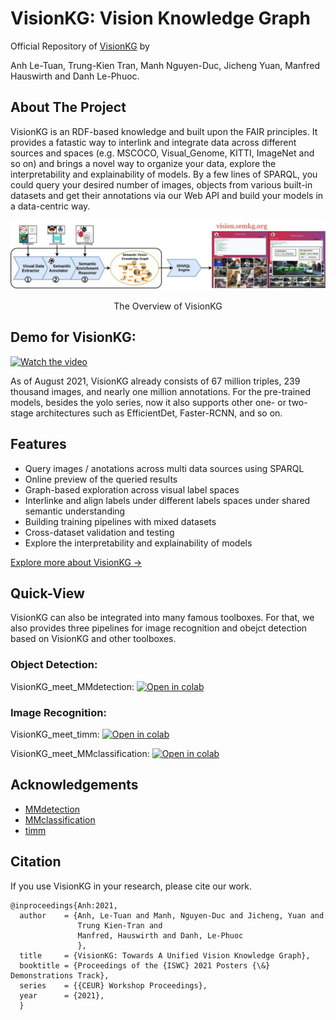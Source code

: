 # VisionKG: Vision Knowledge Graph
Official Repository of [VisionKG](https://vision.semkg.org/) by

Anh Le-Tuan, Trung-Kien Tran, Manh Nguyen-Duc, Jicheng Yuan, Manfred Hauswirth and Danh Le-Phuoc. 
## About The Project
VisionKG is an RDF-based knowledge and built upon the FAIR principles. It provides a fatastic way to interlink and integrate data across different sources and spaces (e.g. MSCOCO, Visual_Genome, KITTI, ImageNet and so on) and brings a novel way to organize your data, explore the interpretability and explainability of models. By a few lines of SPARQL, you could query your desired number of images, objects from various built-in datasets and get their annotations via our Web API and build your models in a data-centric way.


<p align="center" width="100%">
<img src="./resources/visionkg.jpg" width="800"/>
</p>

<p align="center" width="80%">
The Overview of VisionKG
</p>

## Demo for VisionKG:

[![Watch the video](https://i.imgur.com/vKb2F1B.png)](https://user-images.githubusercontent.com/87916250/136707372-b768dfa7-faea-4868-a50a-b2330c1491f5.mp4)

As of August 2021, VisionKG already consists of 67 million triples, 239 thousand images, and nearly one million annotations. 
For the pre-trained models, besides the yolo series, now it also supports other one- or two-stage architectures such as EfficientDet, Faster-RCNN, and so on.

## Features

-   Query images / anotations across multi data sources using SPARQL
-   Online preview of the queried results
-   Graph-based exploration across visual label spaces
-   Interlinke and align labels under different labels spaces under shared semantic understanding 
-   Building training pipelines with mixed datasets
-   Cross-dataset validation and testing
-   Explore the interpretability and explainability of models

[Explore more about VisionKG →](https://vision.semkg.org/)

## Quick-View

VisionKG can also be integrated into many famous toolboxes. 
For that, we also provides three pipelines for image recognition and obejct detection based on VisionKG and other toolboxes.

### Object Detection:

VisionKG_meet_MMdetection: [![Open in colab](https://colab.research.google.com/assets/colab-badge.svg)](https://colab.research.google.com/github/cqels/vision/blob/main/tutorials/tutorials_detection_mmdetection.ipynb)

### Image Recognition:

VisionKG_meet_timm: [![Open in colab](https://colab.research.google.com/assets/colab-badge.svg)](https://colab.research.google.com/github/cqels/vision/blob/main/tutorials/tutorials_classification_timm.ipynb)

VisionKG_meet_MMclassification: [![Open in colab](https://colab.research.google.com/assets/colab-badge.svg)](https://colab.research.google.com/github/cqels/vision/blob/main/tutorials/tutorials_classification_mmclassification.ipynb)

## Acknowledgements

* [MMdetection](https://github.com/open-mmlab/mmdetection)
* [MMclassification](https://github.com/open-mmlab/mmclassification)
* [timm](https://github.com/rwightman/pytorch-image-models)

## Citation

If you use VisionKG in your research, please cite our work.

```
@inproceedings{Anh:2021,
  author    = {Anh, Le-Tuan and Manh, Nguyen-Duc and Jicheng, Yuan and 
               Trung Kien-Tran and
               Manfred, Hauswirth and Danh, Le-Phuoc
               },
  title     = {VisionKG: Towards A Unified Vision Knowledge Graph},
  booktitle = {Proceedings of the {ISWC} 2021 Posters {\&} Demonstrations Track},
  series    = {{CEUR} Workshop Proceedings},
  year      = {2021},
  }
```
